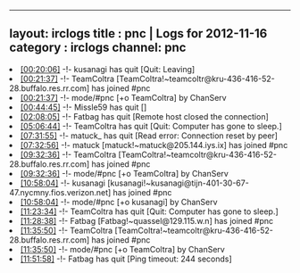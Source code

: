 
---
layout: irclogs
title : pnc | Logs for 2012-11-16
category : irclogs
channel: pnc
---
<li class="logitem"><a href="#00:20:06" name="00:20:06" class="time">[00:20:06]</a> -!- <span class="quit">kusanagi</span> has quit [Quit: Leaving] </li>
<li class="logitem"><a href="#00:21:37" name="00:21:37" class="time">[00:21:37]</a> -!- <span class="join">TeamColtra</span> [TeamColtra!~teamcoltr@kru-436-416-52-28.buffalo.res.rr.com] has joined #pnc </li>
<li class="logitem"><a href="#00:21:37" name="00:21:37" class="time">[00:21:37]</a> -!- mode/<span class="mode">#pnc</span> [+o TeamColtra] by ChanServ </li>
<li class="logitem"><a href="#00:44:45" name="00:44:45" class="time">[00:44:45]</a> -!- <span class="quit">Missle59</span> has quit [] </li>
<li class="logitem"><a href="#02:08:05" name="02:08:05" class="time">[02:08:05]</a> -!- <span class="quit">Fatbag</span> has quit [Remote host closed the connection] </li>
<li class="logitem"><a href="#05:06:44" name="05:06:44" class="time">[05:06:44]</a> -!- <span class="quit">TeamColtra</span> has quit [Quit: Computer has gone to sleep.] </li>
<li class="logitem"><a href="#07:31:55" name="07:31:55" class="time">[07:31:55]</a> -!- <span class="quit">matuck_</span> has quit [Read error: Connection reset by peer] </li>
<li class="logitem"><a href="#07:32:56" name="07:32:56" class="time">[07:32:56]</a> -!- <span class="join">matuck</span> [matuck!~matuck@205.144.iys.ix] has joined #pnc </li>
<li class="logitem"><a href="#09:32:36" name="09:32:36" class="time">[09:32:36]</a> -!- <span class="join">TeamColtra</span> [TeamColtra!~teamcoltr@kru-436-416-52-28.buffalo.res.rr.com] has joined #pnc </li>
<li class="logitem"><a href="#09:32:36" name="09:32:36" class="time">[09:32:36]</a> -!- mode/<span class="mode">#pnc</span> [+o TeamColtra] by ChanServ </li>
<li class="logitem"><a href="#10:58:04" name="10:58:04" class="time">[10:58:04]</a> -!- <span class="join">kusanagi</span> [kusanagi!~kusanagi@tijn-401-30-67-47.nycmny.fios.verizon.net] has joined #pnc </li>
<li class="logitem"><a href="#10:58:04" name="10:58:04" class="time">[10:58:04]</a> -!- mode/<span class="mode">#pnc</span> [+o kusanagi] by ChanServ </li>
<li class="logitem"><a href="#11:23:34" name="11:23:34" class="time">[11:23:34]</a> -!- <span class="quit">TeamColtra</span> has quit [Quit: Computer has gone to sleep.] </li>
<li class="logitem"><a href="#11:28:38" name="11:28:38" class="time">[11:28:38]</a> -!- <span class="join">Fatbag</span> [Fatbag!~quassel@129.115.w.n] has joined #pnc </li>
<li class="logitem"><a href="#11:35:50" name="11:35:50" class="time">[11:35:50]</a> -!- <span class="join">TeamColtra</span> [TeamColtra!~teamcoltr@kru-436-416-52-28.buffalo.res.rr.com] has joined #pnc </li>
<li class="logitem"><a href="#11:35:50" name="11:35:50" class="time">[11:35:50]</a> -!- mode/<span class="mode">#pnc</span> [+o TeamColtra] by ChanServ </li>
<li class="logitem"><a href="#11:51:58" name="11:51:58" class="time">[11:51:58]</a> -!- <span class="quit">Fatbag</span> has quit [Ping timeout: 244 seconds] </li>


